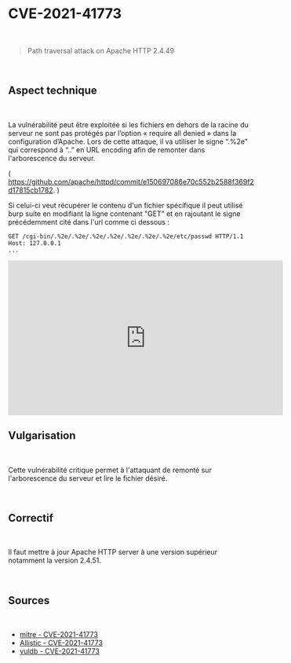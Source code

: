 # CVE-2021-41773

<br>

> Path traversal attack on Apache HTTP 2.4.49 

<br>

## Aspect technique

<br>

La vulnérabilité peut être exploitée si les fichiers en dehors de la racine du serveur ne sont pas protégés par l’option « require all denied » dans la configuration d’Apache. Lors de cette attaque, il va utiliser le signe “.%2e” qui correspond à “..” en URL encoding afin de remonter dans l'arborescence du serveur. 

(<a href="https://github.com/apache/httpd/commit/e150697086e70c552b2588f369f2d17815cb1782."> https://github.com/apache/httpd/commit/e150697086e70c552b2588f369f2d17815cb1782. </a>)

Si celui-ci veut récupérer le contenu d'un fichier spécifique il peut utilisé burp suite en modifiant la ligne contenant "GET" et en rajoutant le signe précédemment cité dans l'url comme ci dessous :

```
GET /cgi-bin/.%2e/.%2e/.%2e/.%2e/.%2e/.%2e/.%2e/etc/passwd HTTP/1.1
Host: 127.0.0.1
...
```

<iframe width="560" height="315" src="https://www.youtube.com/embed/fLDTc2HHpS4" title="YouTube video player" frameborder="0" allow="accelerometer; autoplay; clipboard-write; encrypted-media; gyroscope; picture-in-picture" allowfullscreen></iframe>

<br>


## Vulgarisation

<br>

Cette vulnérabilité critique permet à l'attaquant de remonté sur l'arborescence du serveur et lire le fichier désiré.

<br>

## Correctif

<br>

Il faut mettre à jour Apache HTTP server à une version supérieur notamment la version 2.4.51.

<br>

## Sources 

<br>

- <a href="https://cve.mitre.org/cgi-bin/cvename.cgi?name=CVE-2021-41773"> mitre - CVE-2021-41773 </a>
- <a href="https://www.allistic.fr/cve-2021-41773-analyse-allistic/"> Allistic - CVE-2021-41773 </a>
- <a href="https://vuldb.com/fr/?id.183838"> vuldb - CVE-2021-41773 </a>